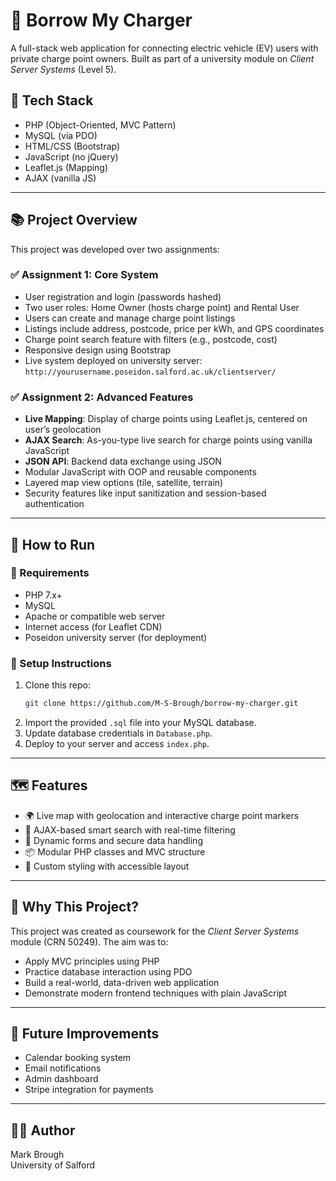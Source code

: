 # 📡 Borrow My Charger

A full-stack web application for connecting electric vehicle (EV) users with private charge point owners. Built as part of a university module on *Client Server Systems* (Level 5).

## 🔧 Tech Stack
- PHP (Object-Oriented, MVC Pattern)
- MySQL (via PDO)
- HTML/CSS (Bootstrap)
- JavaScript (no jQuery)
- Leaflet.js (Mapping)
- AJAX (vanilla JS)

---

## 📚 Project Overview

This project was developed over two assignments:

### ✅ Assignment 1: Core System
- User registration and login (passwords hashed)
- Two user roles: Home Owner (hosts charge point) and Rental User
- Users can create and manage charge point listings
- Listings include address, postcode, price per kWh, and GPS coordinates
- Charge point search feature with filters (e.g., postcode, cost)
- Responsive design using Bootstrap
- Live system deployed on university server: `http://yourusername.poseidon.salford.ac.uk/clientserver/`

### ✅ Assignment 2: Advanced Features
- **Live Mapping**: Display of charge points using Leaflet.js, centered on user’s geolocation
- **AJAX Search**: As-you-type live search for charge points using vanilla JavaScript
- **JSON API**: Backend data exchange using JSON
- Modular JavaScript with OOP and reusable components
- Layered map view options (tile, satellite, terrain)
- Security features like input sanitization and session-based authentication

---

## 🚀 How to Run

### 🔧 Requirements
- PHP 7.x+
- MySQL
- Apache or compatible web server
- Internet access (for Leaflet CDN)
- Poseidon university server (for deployment)

### 🔑 Setup Instructions
1. Clone this repo:
   ```bash
   git clone https://github.com/M-S-Brough/borrow-my-charger.git
   ```
2. Import the provided `.sql` file into your MySQL database.
3. Update database credentials in `Database.php`.
4. Deploy to your server and access `index.php`.

---

## 🗺️ Features

- 🌍 Live map with geolocation and interactive charge point markers
- 🔎 AJAX-based smart search with real-time filtering
- 🧾 Dynamic forms and secure data handling
- 📦 Modular PHP classes and MVC structure
- 🎨 Custom styling with accessible layout

---


## 🧠 Why This Project?

This project was created as coursework for the *Client Server Systems* module (CRN 50249). The aim was to:
- Apply MVC principles using PHP
- Practice database interaction using PDO
- Build a real-world, data-driven web application
- Demonstrate modern frontend techniques with plain JavaScript

---

## 🏁 Future Improvements

- Calendar booking system
- Email notifications
- Admin dashboard
- Stripe integration for payments

---

## 👨‍🎓 Author

Mark Brough  
University of Salford 
